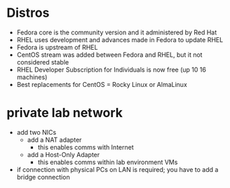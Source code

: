 # Distros
- Fedora core is the community version and it administered by Red Hat
- RHEL uses development and advances made in Fedora to update RHEL
- Fedora is upstream of RHEL
- CentOS stream was added between Fedora and RHEL, but it not considered stable
- RHEL Developer Subscription for Individuals is now free (up 10 16 machines)
- Best replacements for CentOS = Rocky Linux or AlmaLinux
# private lab network
- add two NICs
  - add a NAT adapter
    - this enables comms with Internet
  - add a Host-Only Adapter
    - this enables comms within lab environment VMs
- if connection with physical PCs on LAN is required; you have to add a bridge connection
